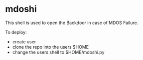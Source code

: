 # mdoshi

This shell is used to open the Backdoor in case of MDOS Failure.

To deploy:
* create user
* clone the repo into the users $HOME
* change the users shell to $HOME/mdoshi.py

